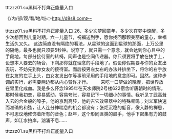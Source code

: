 tttzzz01.su黑料不打烊正能量入口

《/内/部/观/看/地/址👉http://d8s8.com》--

tttzzz01.su黑料不打烊正能量入口		26、多少次梦回童年，多少次在梦中惊醒，多少次想回到儿童时期。六一儿童节，祝福送到手，愿你找回那颗美丽的童心，幸福生活久又久。
这边简直没有隔绝的看法，从星球的这面到星球的那面，上万公里的隔绝，最多也就只须要5秒钟。说穿了，就只需一个意念，就会达到你心目中的手段地。每部分接待室的转椅，同声也是空间传递器。你只须要将手放在扶手上，设想本人要去的场合，下刹那你就在理念的手段地了。假设你假期要与你的女友出去玩，不妨先到你女友的接待室。而后按男左女右的办法并排坐下，将你的右手放在女友的左手上头，由女友发出尔等事前采用的手段地的意念即可。固然，这种步调的实行，必需要两边都从内心赞许才行。
　　来吃一口梦做的晚餐，把世界放在胃里化成血。我是多么怀念1995年在天水师院2号楼622宿舍听唐朝时的情形。那时候我初恋，容易感动，容易夸张，容易记下一切细小的事情。我听见丁武高耸入云的合金般的嗓子，他的京剧高腔，他的吉它效果器中的特殊嘶鸣；刘义军快速而准确的和弦，让人连分神喘息的机会都没有；张炬沉稳的低音，像入静的禅思，不可思议地修饰着所有的音色；赵年，这个形同匪类的鼓手，他手下密集有力的鼓声，如江水拍岸，汹涌不息……





tttzzz01.su黑料不打烊正能量入口
